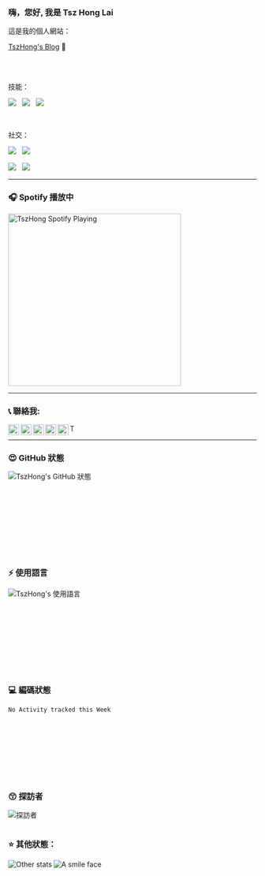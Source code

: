 ﻿###  嗨，您好, 我是 Tsz Hong Lai

這是我的個人網站：

[TszHong's Blog][website] 👋

<br>
<br>

技能：

<p align="left">
<img src="https://img.shields.io/badge/-HTML-red">
&nbsp
<img src="https://img.shields.io/badge/-CSS-blue">
&nbsp
<img src="https://img.shields.io/badge/-Javascript-yellow">
</p>

<br>


社交：

<p align="left">
<img src="https://img.shields.io/github/followers/tszhong0411?label=Followers&style=social">
&nbsp
<img src="https://img.shields.io/github/stars/tszhong0411/tszhong0411.github.io?style=social">
</p>

<p align="left">
<img src="https://img.shields.io/github/forks/tszhong0411/tszhong0411.github.io?label=Forks&style=social">
&nbsp
<img src="https://img.shields.io/github/watchers/tszhong0411/tszhong0411.github.io?label=Watchers&style=social">
</p>

---

### 🎧 Spotify 播放中

[<img src="https://now-playing-codestackr.vercel.app/api/spotify-playing" alt="TszHong Spotify Playing" width="350" />](https://open.spotify.com/user/31inyuvv4ufqugk2b4wla3s3gmlq)

---

### :telephone_receiver: 聯絡我:

[<img align="left" alt="TszHonglai | website" width="22px" src="https://tszhong0411.github.io/js/website.svg"/>][website]

[<img align="left" alt="TszHonglai | YouTube" width="22px" src="https://tszhong0411.github.io/js/youtube.svg"/>][youtube]

[<img align="left" alt="TszHonglai | Twitter" width="22px" src="https://tszhong0411.github.io/js/twitter.svg"/>][twitter]

[<img align="left" alt="TszHonglai | LinkedIn" width="22px" src="https://tszhong0411.github.io/js/linkedin.svg"/>][linkedin]

[<img align="left" alt="TszHonglai | Instagram" width="22px" src="https://tszhong0411.github.io/js/instagram.svg"/>][instagram]

[<img align="left" alt="TszHonglai | Instagram" width="15px" src="https://tszhong0411.github.io/js/facebook.svg"/>][facebook]


<br>

---

### :heart_eyes: GitHub 狀態

<img align="left" alt="TszHong's GitHub 狀態" src="https://github-readme-stats.vercel.app/api?username=TszHong0411&bg_color=30,e96443,904e95&title_color=fff&text_color=fff"/>

<br>
<br>
<br>
<br>
<br>
<br>
<br>
<br>
<br>
<br>

### :zap: 使用語言

<img align="left" alt="TszHong's 使用語言" src="https://github-readme-stats.vercel.app/api/top-langs/?username=TszHong0411&layout=compact"/>

<br>
<br>
<br>
<br>
<br>
<br>
<br>
<br>
<br>
<br>

### :computer: 編碼狀態

<!--START_SECTION:waka-->
```text
No Activity tracked this Week
```
<!--END_SECTION:waka-->

<br>
<br>
<br>
<br>
<br>
<br>
<br>

### :kissing_smiling_eyes: 探訪者

<img align="left" alt="探訪者" src="https://visitor-badge.glitch.me/badge?page_id=tszhong0411.tszhong0411">

<br>
<br>

### :star: 其他狀態：

<img align="left" alt="Other stats" src="https://github-profile-trophy.vercel.app/?username=tszhong0411">

<img align="left" alt="A smile face" src="https://tszhong0411.github.io/js/smile.png">

[website]: https://tszhong0411.github.io
[course]: http://vsCodeHero.com
[twitter]: https://twitter.com/TszhongLai0411
[youtube]: https://www.youtube.com/channel/UC2hMWOaOlk9vrkvFVaGmn0Q
[instagram]: https://www.instagram.com/tszhong0411/
[linkedin]: https://www.linkedin.com/in/tsz-hong-lai-b4976618b/
[facebook]: https://www.facebook.com/tszhonglai.0411